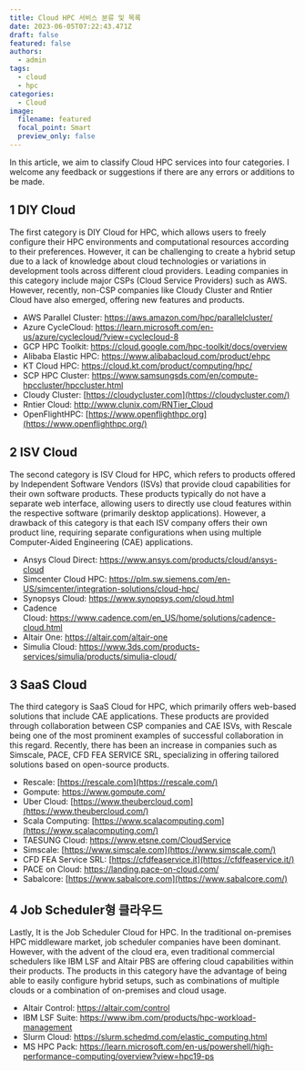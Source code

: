 ```yaml
---
title: Cloud HPC 서비스 분류 및 목록
date: 2023-06-05T07:22:43.471Z
draft: false
featured: false
authors:
  - admin
tags:
  - cloud
  - hpc
categories:
  - Cloud
image:
  filename: featured
  focal_point: Smart
  preview_only: false
---
```


In this article, we aim to classify Cloud HPC services into four categories. I welcome any feedback or suggestions if there are any errors or additions to be made.

## 1 DIY Cloud

The first category is DIY Cloud for HPC, which allows users to freely configure their HPC environments and computational resources according to their preferences. However, it can be challenging to create a hybrid setup due to a lack of knowledge about cloud technologies or variations in development tools across different cloud providers. Leading companies in this category include major CSPs (Cloud Service Providers) such as AWS. However, recently, non-CSP companies like Cloudy Cluster and Rntier Cloud have also emerged, offering new features and products.

* AWS Parallel Cluster: <https://aws.amazon.com/hpc/parallelcluster/>
* Azure CycleCloud: <https://learn.microsoft.com/en-us/azure/cyclecloud/?view=cyclecloud-8>
* GCP HPC Toolkit: <https://cloud.google.com/hpc-toolkit/docs/overview>
* Alibaba Elastic HPC: <https://www.alibabacloud.com/product/ehpc>
* KT Cloud HPC: <https://cloud.kt.com/product/computing/hpc/>
* SCP HPC Cluster: <https://www.samsungsds.com/en/compute-hpccluster/hpccluster.html>
* Cloudy Cluster: [https://cloudycluster.com](https://cloudycluster.com/)
* Rntier Cloud: <http://www.clunix.com/RNTier_Cloud>
* OpenFlightHPC: [https://www.openflighthpc.org](https://www.openflighthpc.org/)

## 2 ISV Cloud

The second category is ISV Cloud for HPC, which refers to products offered by Independent Software Vendors (ISVs) that provide cloud capabilities for their own software products. These products typically do not have a separate web interface, allowing users to directly use cloud features within the respective software (primarily desktop applications). However, a drawback of this category is that each ISV company offers their own product line, requiring separate configurations when using multiple Computer-Aided Engineering (CAE) applications.

* Ansys Cloud Direct: <https://www.ansys.com/products/cloud/ansys-cloud>
* Simcenter Cloud HPC: <https://plm.sw.siemens.com/en-US/simcenter/integration-solutions/cloud-hpc/>
* Synopsys Cloud: <https://www.synopsys.com/cloud.html>
* Cadence Cloud: <https://www.cadence.com/en_US/home/solutions/cadence-cloud.html>
* Altair One: <https://altair.com/altair-one>
* Simulia Cloud: <https://www.3ds.com/products-services/simulia/products/simulia-cloud/>

## 3 SaaS Cloud

The third category is SaaS Cloud for HPC, which primarily offers web-based solutions that include CAE applications. These products are provided through collaboration between CSP companies and CAE ISVs, with Rescale being one of the most prominent examples of successful collaboration in this regard. Recently, there has been an increase in companies such as Simscale, PACE, CFD FEA SERVICE SRL, specializing in offering tailored solutions based on open-source products.

* Rescale: [https://rescale.com](https://rescale.com/)
* Gompute: <https://www.gompute.com/>
* Uber Cloud: [https://www.theubercloud.com](https://www.theubercloud.com/)
* Scala Computing: [https://www.scalacomputing.com](https://www.scalacomputing.com/)
* TAESUNG Cloud: <https://www.etsne.com/CloudService>
* Simscale: [https://www.simscale.com](https://www.simscale.com/)
* CFD FEA Service SRL: [https://cfdfeaservice.it](https://cfdfeaservice.it/)
* PACE on Cloud: <https://landing.pace-on-cloud.com/>
* Sabalcore: [https://www.sabalcore.com](https://www.sabalcore.com/)

## 4 Job Scheduler형 클라우드

Lastly, It is the Job Scheduler Cloud for HPC. In the traditional on-premises HPC middleware market, job scheduler companies have been dominant. However, with the advent of the cloud era, even traditional commercial schedulers like IBM LSF and Altair PBS are offering cloud capabilities within their products. The products in this category have the advantage of being able to easily configure hybrid setups, such as combinations of multiple clouds or a combination of on-premises and cloud usage.

* Altair Control: <https://altair.com/control>
* IBM LSF Suite: <https://www.ibm.com/products/hpc-workload-management>
* Slurm Cloud: <https://slurm.schedmd.com/elastic_computing.html>
* MS HPC Pack: <https://learn.microsoft.com/en-us/powershell/high-performance-computing/overview?view=hpc19-ps>


